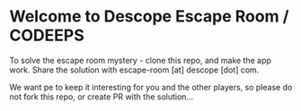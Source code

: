 # Welcome to Descope Escape Room / CODEEPS

To solve the escape room mystery - clone this repo, and make the app work. Share the solution with escape-room [at] descope [dot] com. 

We want pe to keep it interesting for you and the other players, so please do not fork this repo, or create PR with the solution... 